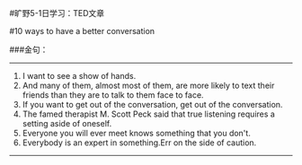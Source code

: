 #旷野5-1日学习：TED文章

#10 ways to have a better conversation

###金句：

----------


1. I want to see a show of hands.
1. And many of them, almost most of them, are more likely to text    their friends than they are to talk to them face to face.
1. If you want to get out of the conversation, get out of the conversation.
1. The famed therapist M. Scott Peck said that true listening requires a setting aside of oneself. 
1. Everyone you will ever meet knows something that you don't.
1. Everybody is an expert in something.Err on the side of caution. 

----------




